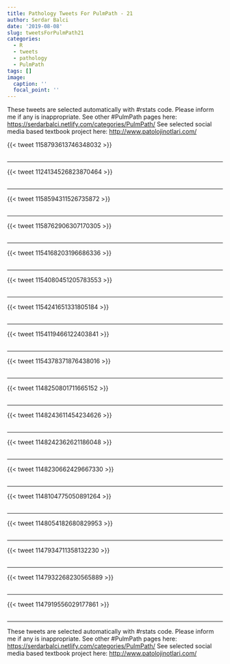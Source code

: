 ```yaml
---
title: Pathology Tweets For PulmPath - 21
author: Serdar Balci
date: '2019-08-08'
slug: tweetsForPulmPath21
categories:
  - R
  - tweets
  - pathology
  - PulmPath
tags: []
image:
  caption: ''
  focal_point: ''
---
```



These tweets are selected automatically with #rstats code. Please inform me if any is inappropriate.
See other #PulmPath pages here: https://serdarbalci.netlify.com/categories/PulmPath/ 
See selected social media based textbook project here: http://www.patolojinotlari.com/

{{< tweet 1158793613746348032 >}}
<br>
<br>
<hr>
{{< tweet 1124134526823870464 >}}
<br>
<br>
<hr>
{{< tweet 1158594311526735872 >}}
<br>
<br>
<hr>
{{< tweet 1158762906307170305 >}}
<br>
<br>
<hr>
{{< tweet 1154168203196686336 >}}
<br>
<br>
<hr>
{{< tweet 1154080451205783553 >}}
<br>
<br>
<hr>
{{< tweet 1154241651331805184 >}}
<br>
<br>
<hr>
{{< tweet 1154119466122403841 >}}
<br>
<br>
<hr>
{{< tweet 1154378371876438016 >}}
<br>
<br>
<hr>
{{< tweet 1148250801711665152 >}}
<br>
<br>
<hr>
{{< tweet 1148243611454234626 >}}
<br>
<br>
<hr>
{{< tweet 1148242362621186048 >}}
<br>
<br>
<hr>
{{< tweet 1148230662429667330 >}}
<br>
<br>
<hr>
{{< tweet 1148104775050891264 >}}
<br>
<br>
<hr>
{{< tweet 1148054182680829953 >}}
<br>
<br>
<hr>
{{< tweet 1147934711358132230 >}}
<br>
<br>
<hr>
{{< tweet 1147932268230565889 >}}
<br>
<br>
<hr>
{{< tweet 1147919556029177861 >}}
<br>
<br>
<hr>


These tweets are selected automatically with #rstats code. Please inform me if any is inappropriate.
See other #PulmPath pages here: https://serdarbalci.netlify.com/categories/PulmPath/ 
See selected social media based textbook project here: http://www.patolojinotlari.com/
